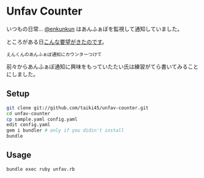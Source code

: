 # Unfav Counter
いつもの日常… [@enkunkun](https://twitter.com/enkunkun) はあんふぁぼを監視して通知していました。

ところがある日[こんな要望がきたのです](https://twitter.com/tenzingumo/status/307954741231636480)。
```
えんくんのあんふぁぼ通知にカウンターつけて
```

前々からあんふぁぼ通知に興味をもっていたたい氏は練習がてら書いてみることにしました。

## Setup
```sh
git clone git://github.com/taiki45/unfav-counter.git
cd unfav-counter
cp sample.yaml config.yaml
edit config.yaml
gem i bundler # only if you didin't install
bundle
```

## Usage
```sh
bundle exec ruby unfav.rb
```
